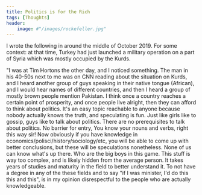 ```yaml
---
title: Politics is for the Rich
tags: [Thoughts]
header:
    image: #"/images/rockefeller.jpg"
---
```


I wrote the following in around the middle of October 2019. For some context: at that time, Turkey had just launched a military operation on a part of Syria which was mostly occupied by the Kurds. 

"I was at Tim Hortons the other day, and I noticed something. The man in his 40-50s next to me was on CNN reading about the situation on Kurds, and I 
heard another group of guys speaking in their native tongue (African), and I would hear names of different countries, and then I heard a group of 
mostly brown people mention Pakistan. I think once a country reaches a certain point of prosperity, and once  people live alright, then they can afford to think about politics. It's an easy topic reachable to anyone because nobody actually knows the truth, and speculating is fun. Just like girls like to gossip, guys like to talk about politics. There are no prerequisites to talk about politics. No barrier for entry, You know your nouns and verbs, right this way sir! Now obviously if you have knowledge in economics/polisci/history/sociology/etc, you will be able to come up with better conclusions, but these will be speculations nonetheless. None of us can know what's up there. Who are the big boys in this game. This stuff is way too complex, and is likely hidden from the average person. It takes years of studies and maturity in the field to better understand it. To not have a degree in any of the these fields and to say "if I was minister, I'd do this this and this", is in my opinion disrespectful to the people who are actually knowledgeable.




